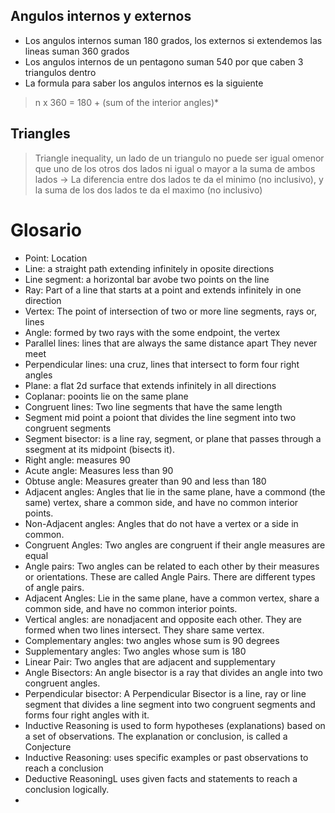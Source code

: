 ## Angulos internos y externos
- Los angulos internos suman 180 grados, los externos si extendemos las lineas suman 360 grados
- Los angulos internos de un pentagono suman  540 por que caben 3 triangulos dentro
- La formula para saber los angulos internos es la siguiente
> n x 360 = 180 + (sum of the interior angles)*


## Triangles
> Triangle inequality, un lado de un triangulo no puede ser igual omenor que uno de los otros dos lados ni igual o mayor a la suma de ambos lados -> La diferencia entre dos lados te da el minimo (no inclusivo), y la suma de los dos lados te da el maximo (no inclusivo)


# Glosario
- Point: Location
- Line: a straight path extending infinitely in oposite directions
- Line segment: a horizontal bar avobe two points on the line
- Ray: Part of a line that starts at a point and extends infinitely in one direction
- Vertex: The point of intersection of two or more line segments, rays or, lines
- Angle: formed by two rays with the some endpoint, the vertex
- Parallel lines: lines that are always the same distance apart They never meet
- Perpendicular lines: una cruz, lines that intersect to form four right angles
- Plane: a flat 2d surface that extends infinitely in all directions
- Coplanar: pooints lie on the same plane
- Congruent lines: Two line segments that have the same length
- Segment mid point a poiont that divides the line segment into two congruent segments
- Segment bisector: is a line ray, segment, or plane that passes through a ssegment at its midpoint (bisects it).
- Right angle: measures 90
- Acute angle: Measures less than 90
- Obtuse angle: Measures greater than 90 and less than 180
- Adjacent angles: Angles that lie in the same plane, have a commond (the same) vertex, share a common side, and have no common interior points.
- Non-Adjacent angles: Angles that do not have a vertex or a side in common.
- Congruent Angles: Two angles are congruent if their angle measures are equal
- Angle pairs: Two angles can be related to each other by their measures or orientations. These are called Angle Pairs. There are different types of angle pairs.
- Adjacent Angles: Lie in the same plane, have a common vertex, share a common side, and have no common interior points.
- Vertical angles: are nonadjacent and opposite each other. They are formed when two lines intersect. They share same vertex.
- Complementary angles: two angles whose sum is 90 degrees
- Supplementary angles: Two angles whose sum is 180
- Linear Pair: Two angles that are adjacent and supplementary
- Angle Bisectors: An angle bisector is a ray that divides an angle into two congruent angles.
- Perpendicular bisector: A Perpendicular Bisector is a line, ray or line segment that divides a line segment into two congruent segments and forms four right angles with it.
- Inductive Reasoning is used to form hypotheses (explanations) based on a set of observations. The explanation or conclusion, is called a Conjecture
- Inductive Reasoning: uses specific examples or past observations to reach a conclusion
- Deductive ReasoningL uses given facts and statements to reach a conclusion logically.
- 